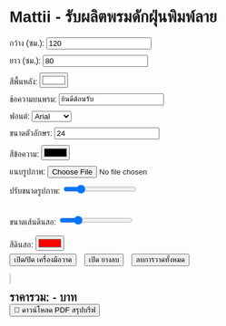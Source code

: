 <!DOCTYPE html>
<html lang="th">
<head>
  <meta charset="UTF-8">
  <title>Mattii - รับผลิตพรมพิมพ์ลาย</title>
  <script src="https://cdnjs.cloudflare.com/ajax/libs/jspdf/2.5.1/jspdf.umd.min.js"></script>
  <script src="https://cdnjs.cloudflare.com/ajax/libs/html2canvas/1.4.1/html2canvas.min.js"></script>
  <style>
    body { font-family: 'Kanit', sans-serif; padding: 20px; }
    label { display: block; margin-top: 10px; }
    canvas { border: 1px solid #ccc; margin-top: 20px; cursor: crosshair; }
    .section { margin-bottom: 30px; }
    .drawing-tools input, .drawing-tools select, .drawing-tools button { margin-right: 10px; margin-top: 5px; }
    #price { font-size: 20px; font-weight: bold; margin-top: 10px; }
  </style>
</head>
<body>

<h1>Mattii - รับผลิตพรมดักฝุ่นพิมพ์ลาย</h1>

<form id="carpetForm" class="section">
  <label>กว้าง (ซม.): <input type="number" id="length" value="120"></label>
  <label>ยาว (ซม.): <input type="number" id="width" value="80"></label>
  <label>สีพื้นหลัง: <input type="color" id="bgColor" value="#ffffff"></label>
  <label>ข้อความบนพรม: <input type="text" id="text" value="ยินดีต้อนรับ"></label>
  <label>ฟอนต์:
    <select id="font">
      <option value="Arial">Arial</option>
      <option value="Tahoma">Tahoma</option>
      <option value="Kanit">Kanit</option>
    </select>
  </label>
  <label>ขนาดตัวอักษร: <input type="number" id="fontSize" value="24"></label>
  <label>สีข้อความ: <input type="color" id="textColor" value="#000000"></label>
  <label>แนบรูปภาพ: <input type="file" id="imageUpload" accept="image/*"></label>
  <label>ปรับขนาดรูปภาพ: <input type="range" id="imageSizeSlider" min="50" max="300" value="100"></label>
</form>

<div class="drawing-tools">
  <label>ขนาดเส้นดินสอ: <input type="range" id="penSize" min="1" max="10" value="3"></label>
  <label>สีดินสอ: <input type="color" id="penColor" value="#ff0000"></label>
  <button type="button" id="toggleDrawing">เปิด/ปิด เครื่องมือวาด</button>
  <button type="button" id="toggleEraser">เปิด ยางลบ</button>
  <button type="button" id="clearDrawing">ลบการวาดทั้งหมด</button>
</div>

<canvas id="previewCanvas" width="800" height="600"></canvas>
<div id="price">ราคารวม: - บาท</div>
<button id="downloadPDF">📄 ดาวน์โหลด PDF สรุปบรีฟ</button>

<script>
  const canvas = document.getElementById('previewCanvas');
  const ctx = canvas.getContext('2d');

  let isDrawingEnabled = false;
  let penMode = 'draw';
  let dragging = null;
  let offsetX = 0, offsetY = 0;
  let isDrawing = false;
  let lastX = 0, lastY = 0;

  const state = {
    text: { content: 'ยินดีต้อนรับ', x: 100, y: 100, fontSize: 24, font: 'Arial', color: '#000000' },
    image: { img: null, x: 0, y: 0, width: 100, height: 100 },
    drawing: []
  };

  function updateStateFromForm() {
    state.text.content = document.getElementById('text').value;
    state.text.font = document.getElementById('font').value;
    state.text.fontSize = parseInt(document.getElementById('fontSize').value);
    state.text.color = document.getElementById('textColor').value;
  }

  function redrawCanvas() {
    const bgColor = document.getElementById('bgColor').value;
    const width = parseInt(document.getElementById('width').value);
    const height = parseInt(document.getElementById('length').value);

    canvas.width = width * 4;
    canvas.height = height * 4;

    ctx.fillStyle = bgColor;
    ctx.fillRect(0, 0, canvas.width, canvas.height);

    ctx.fillStyle = state.text.color;
    ctx.font = `${state.text.fontSize * 4}px ${state.text.font}`;
    ctx.fillText(state.text.content, state.text.x, state.text.y);

    if (state.image.img) {
      ctx.drawImage(state.image.img, state.image.x, state.image.y, state.image.width, state.image.height);
    }

    state.drawing.forEach(line => {
      ctx.beginPath();
      ctx.moveTo(line.startX, line.startY);
      ctx.lineTo(line.endX, line.endY);
      ctx.strokeStyle = line.color;
      ctx.lineWidth = line.size;
      ctx.stroke();
    });

    const area = (width * height) / 10000;
    const price = area * 1500;
    document.getElementById('price').innerText = `ราคารวม: ${price.toFixed(2)} บาท`;
  }

  document.querySelectorAll('#carpetForm input, #carpetForm select').forEach(el => {
    el.addEventListener('input', () => {
      updateStateFromForm();
      if (el.id === 'imageSizeSlider') {
        if (state.image.img) {
          const size = parseInt(el.value);
          state.image.width = size;
          state.image.height = size;
        }
      }
      redrawCanvas();
    });
  });

  canvas.addEventListener('mousedown', e => {
    const rect = canvas.getBoundingClientRect();
    const x = e.clientX - rect.left, y = e.clientY - rect.top;

    ctx.font = `${state.text.fontSize * 4}px ${state.text.font}`;
    const textWidth = ctx.measureText(state.text.content).width;
    const textHeight = state.text.fontSize * 4;

    if (x >= state.text.x && x <= state.text.x + textWidth &&
        y <= state.text.y && y >= state.text.y - textHeight) {
      dragging = 'text';
      offsetX = x - state.text.x;
      offsetY = y - state.text.y;
    } else if (state.image.img && x >= state.image.x && x <= state.image.x + state.image.width &&
               y >= state.image.y && y <= state.image.y + state.image.height) {
      dragging = 'image';
      offsetX = x - state.image.x;
      offsetY = y - state.image.y;
    } else if (isDrawingEnabled) {
      isDrawing = true;
      lastX = x;
      lastY = y;
    }
  });

  canvas.addEventListener('mousemove', e => {
    if (!dragging && !isDrawing) return;
    const rect = canvas.getBoundingClientRect();
    const x = e.clientX - rect.left, y = e.clientY - rect.top;

    if (dragging === 'text') {
      state.text.x = x - offsetX;
      state.text.y = y - offsetY;
    } else if (dragging === 'image') {
      state.image.x = x - offsetX;
      state.image.y = y - offsetY;
    } else if (isDrawing) {
      if (penMode === 'draw') {
        state.drawing.push({
          startX: lastX, startY: lastY, endX: x, endY: y,
          color: document.getElementById('penColor').value,
          size: parseInt(document.getElementById('penSize').value)
        });
      } else if (penMode === 'erase') {
        const radius = 10;
        state.drawing = state.drawing.filter(line => {
          const distStart = Math.hypot(line.startX - x, line.startY - y);
          const distEnd = Math.hypot(line.endX - x, line.endY - y);
          return distStart > radius && distEnd > radius;
        });
      }
      lastX = x;
      lastY = y;
    }

    redrawCanvas();
  });

  canvas.addEventListener('mouseup', () => {
    dragging = null;
    isDrawing = false;
  });

  document.getElementById('imageUpload').addEventListener('change', e => {
    const file = e.target.files[0];
    if (!file) return;
    const reader = new FileReader();
    reader.onload = function(evt) {
      const img = new Image();
      img.onload = function() {
        state.image.img = img;
        state.image.x = 0;
        state.image.y = 0;
        state.image.width = parseInt(document.getElementById('imageSizeSlider').value);
        state.image.height = state.image.width;
        redrawCanvas();
      };
      img.src = evt.target.result;
    };
    reader.readAsDataURL(file);
  });

  document.getElementById('downloadPDF').addEventListener('click', () => {
      html2canvas(canvas).then(canvasImage => {
        const imgData = canvasImage.toDataURL('image/png');
        const { jsPDF } = window.jspdf;
        const pdf = new jsPDF('p', 'mm', 'a4');
        pdf.setFont('Sarabun', 'normal');
        pdf.setFontSize(18);
        pdf.text("Mattii - รับผลิตพรมดักฝุ่นพิมพ์ลาย", 10, 20);
        pdf.addImage(imgData, 'PNG', 10, 30, 190, 100);

        const width = document.getElementById('width').value;
        const length = document.getElementById('length').value;
        const bgColor = document.getElementById('bgColor').value;
        const text = document.getElementById('text').value;
        const font = document.getElementById('font').value;
        const fontSize = document.getElementById('fontSize').value;
        const textColor = document.getElementById('textColor').value;
        const area = (width * length) / 10000;
        const price = area * 1500;

        pdf.setFontSize(12);
        pdf.text(`ขนาดพรม: ${width} x ${length} ซม.`, 10, 140);
        pdf.text(`สีพื้นหลัง: ${bgColor}`, 10, 150);
        pdf.text(`ข้อความ: "${text}"`, 10, 160);
        pdf.text(`ฟอนต์: ${font}, ขนาด: ${fontSize}, สีข้อความ: ${textColor}`, 10, 170);
        pdf.setFontSize(14);
        pdf.text(`ราคารวม: ${price.toFixed(2)} บาท`, 10, 185);

        pdf.save("Mattii-Carpet-Brief.pdf");
      });
    });

    document.getElementById('clearDrawing').addEventListener('click', () => {
      state.drawing = [];
      redrawCanvas();
    });

    document.getElementById('toggleDraw').addEventListener('click', () => {
      drawingEnabled = !drawingEnabled;
      document.getElementById('toggleDraw').innerText = drawingEnabled ? 'ปิดโหมดวาด' : 'เปิดโหมดวาด';
    });

    document.getElementById('eraser').addEventListener('click', () => {
      usingEraser = !usingEraser;
      document.getElementById('eraser').innerText = usingEraser ? 'ใช้ดินสอ' : 'ยางลบ';
    });

    updateStateFromForm();
    redrawCanvas();
  </script>
</body>
</html>
